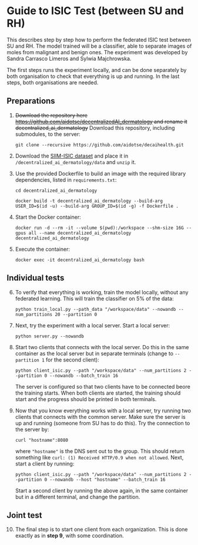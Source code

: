 # Guide to ISIC Test (between SU and RH)

This describes step by step how to perform the federated ISIC test between SU and RH. The model trained will be a classifier, able to separate images of moles from malignant and benign ones. The experiment was developed by Sandra Carrasco Limeros and Sylwia Majchrowska.

The first steps runs the experiment locally, and can be done separately by both organisation to check that everything is up and running. In the last steps, both organisations are needed. 

## Preparations

1. ~~Download the repository here https://github.com/aidotse/decentralizedAI_dermatology and rename it decentralized_ai_dermatology~~
Download this repository, including submodules, to the server:

    ```git clone --recursive https://github.com/aidotse/decaihealth.git```

2. Download the [SIIM-ISIC dataset](https://www.kaggle.com/datasets/nroman/melanoma-external-malignant-256) and place it in `/decentralized_ai_dermatology/data` and `unzip` it.

3. Use the provided Dockerfile to build an image with the required library dependencies, listed in `requirements.txt`:

    ```cd decentralized_ai_dermatology```

    ```docker build -t decentralized_ai_dermatology --build-arg USER_ID=$(id -u) --build-arg GROUP_ID=$(id -g) -f Dockerfile .```

4. Start the Docker container:

    ```docker run -d --rm -it --volume $(pwd):/workspace --shm-size 16G --gpus all --name decentralized_ai_dermatology decentralized_ai_dermatology```

5. Execute the container:

    ```docker exec -it decentralized_ai_dermatology bash```

## Individual tests

6. To verify that everything is working, train the model locally, without any federated learning. This will train the classifier on 5% of the data: 

    ```python train_local.py --path_data "/workspace/data" --nowandb --num_partitions 20 --partition 0```

7. Next, try the experiment with a local server. Start a local server:

    ```python server.py --nowandb```

8. Start two clients that connects with the local server. Do this in the same container as the local server but in separate terminals (change to `--partition 1` for the second client):

    ```python client_isic.py --path "/workspace/data" --num_partitions 2 --partition 0 --nowandb --batch_train 16```

    The server is configured so that two clients have to be connected beore the training starts. When both clients are started, the training should start and the progress should be printed in both terminals.

9. Now that you know everything works with a local server, try running two clients that connects with the common server. Make sure the server is up and running (someone from SU has to do this). Try the connection to the server by: 

    ```curl "hostname":8080```

    where `"hostname"` is the DNS sent out to the group. This should return something like `curl: (1) Received HTTP/0.9 when not allowed`. Next, start a client by running:

    ```python client_isic.py --path "/workspace/data" --num_partitions 2 --partition 0 --nowandb --host "hostname" --batch_train 16```

    Start a second client by running the above again, in the same container but in a different terminal, and change the partition.

## Joint test

10. The final step is to start one client from each organization. This is done exactly as in __step 9__, with some coordination. 
